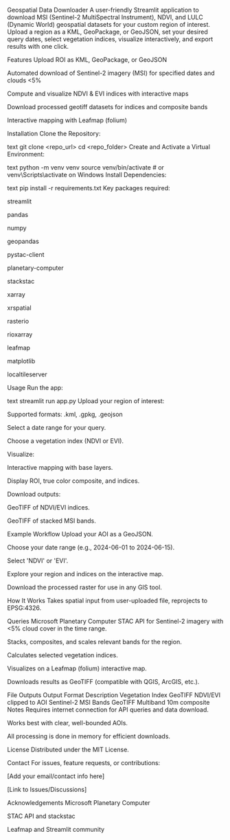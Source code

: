 Geospatial Data Downloader
A user-friendly Streamlit application to download MSI (Sentinel-2 MultiSpectral Instrument), NDVI, and LULC (Dynamic World) geospatial datasets for your custom region of interest. Upload a region as a KML, GeoPackage, or GeoJSON, set your desired query dates, select vegetation indices, visualize interactively, and export results with one click.

Features
Upload ROI as KML, GeoPackage, or GeoJSON

Automated download of Sentinel-2 imagery (MSI) for specified dates and clouds <5%

Compute and visualize NDVI & EVI indices with interactive maps

Download processed geotiff datasets for indices and composite bands

Interactive mapping with Leafmap (folium)

Installation
Clone the Repository:

text
git clone <repo_url>
cd <repo_folder>
Create and Activate a Virtual Environment:

text
python -m venv venv
source venv/bin/activate   # or venv\Scripts\activate on Windows
Install Dependencies:

text
pip install -r requirements.txt
Key packages required:

streamlit

pandas

numpy

geopandas

pystac-client

planetary-computer

stackstac

xarray

xrspatial

rasterio

rioxarray

leafmap

matplotlib

localtileserver

Usage
Run the app:

text
streamlit run app.py
Upload your region of interest:

Supported formats: .kml, .gpkg, .geojson

Select a date range for your query.

Choose a vegetation index (NDVI or EVI).

Visualize:

Interactive mapping with base layers.

Display ROI, true color composite, and indices.

Download outputs:

GeoTIFF of NDVI/EVI indices.

GeoTIFF of stacked MSI bands.

Example Workflow
Upload your AOI as a GeoJSON.

Choose your date range (e.g., 2024-06-01 to 2024-06-15).

Select 'NDVI' or 'EVI'.

Explore your region and indices on the interactive map.

Download the processed raster for use in any GIS tool.

How It Works
Takes spatial input from user-uploaded file, reprojects to EPSG:4326.

Queries Microsoft Planetary Computer STAC API for Sentinel-2 imagery with <5% cloud cover in the time range.

Stacks, composites, and scales relevant bands for the region.

Calculates selected vegetation indices.

Visualizes on a Leafmap (folium) interactive map.

Downloads results as GeoTIFF (compatible with QGIS, ArcGIS, etc.).

File Outputs
Output	Format	Description
Vegetation Index	GeoTIFF	NDVI/EVI clipped to AOI
Sentinel-2 MSI Bands	GeoTIFF	Multiband 10m composite
Notes
Requires internet connection for API queries and data download.

Works best with clear, well-bounded AOIs.

All processing is done in memory for efficient downloads.

License
Distributed under the MIT License.

Contact
For issues, feature requests, or contributions:

[Add your email/contact info here]

[Link to Issues/Discussions]

Acknowledgements
Microsoft Planetary Computer

STAC API and stackstac

Leafmap and Streamlit community
